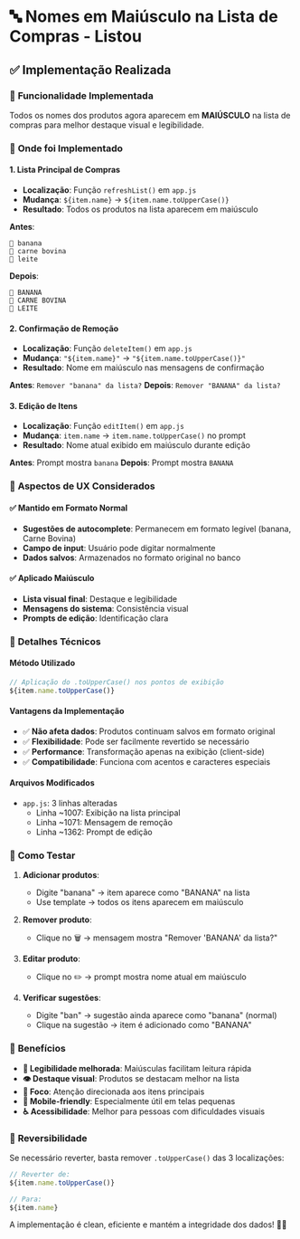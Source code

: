 # 🔤 Nomes em Maiúsculo na Lista de Compras - Listou

## ✅ Implementação Realizada

### 🎯 **Funcionalidade Implementada**
Todos os nomes dos produtos agora aparecem em **MAIÚSCULO** na lista de compras para melhor destaque visual e legibilidade.

### 📍 **Onde foi Implementado**

#### 1. **Lista Principal de Compras**
- **Localização**: Função `refreshList()` em `app.js`
- **Mudança**: `${item.name}` → `${item.name.toUpperCase()}`
- **Resultado**: Todos os produtos na lista aparecem em maiúsculo

**Antes**: 
```
🍌 banana
🥩 carne bovina
🥛 leite
```

**Depois**:
```
🍌 BANANA
🥩 CARNE BOVINA
🥛 LEITE
```

#### 2. **Confirmação de Remoção**
- **Localização**: Função `deleteItem()` em `app.js`
- **Mudança**: `"${item.name}"` → `"${item.name.toUpperCase()}"`
- **Resultado**: Nome em maiúsculo nas mensagens de confirmação

**Antes**: `Remover "banana" da lista?`
**Depois**: `Remover "BANANA" da lista?`

#### 3. **Edição de Itens**
- **Localização**: Função `editItem()` em `app.js`
- **Mudança**: `item.name` → `item.name.toUpperCase()` no prompt
- **Resultado**: Nome atual exibido em maiúsculo durante edição

**Antes**: Prompt mostra `banana`
**Depois**: Prompt mostra `BANANA`

### 🎨 **Aspectos de UX Considerados**

#### ✅ **Mantido em Formato Normal**
- **Sugestões de autocomplete**: Permanecem em formato legível (banana, Carne Bovina)
- **Campo de input**: Usuário pode digitar normalmente
- **Dados salvos**: Armazenados no formato original no banco

#### ✅ **Aplicado Maiúsculo**
- **Lista visual final**: Destaque e legibilidade
- **Mensagens do sistema**: Consistência visual
- **Prompts de edição**: Identificação clara

### 🔧 **Detalhes Técnicos**

#### **Método Utilizado**
```javascript
// Aplicação do .toUpperCase() nos pontos de exibição
${item.name.toUpperCase()}
```

#### **Vantagens da Implementação**
- ✅ **Não afeta dados**: Produtos continuam salvos em formato original
- ✅ **Flexibilidade**: Pode ser facilmente revertido se necessário
- ✅ **Performance**: Transformação apenas na exibição (client-side)
- ✅ **Compatibilidade**: Funciona com acentos e caracteres especiais

#### **Arquivos Modificados**
- `app.js`: 3 linhas alteradas
  - Linha ~1007: Exibição na lista principal
  - Linha ~1071: Mensagem de remoção
  - Linha ~1362: Prompt de edição

### 🧪 **Como Testar**

1. **Adicionar produtos**:
   - Digite "banana" → item aparece como "BANANA" na lista
   - Use template → todos os itens aparecem em maiúsculo

2. **Remover produto**:
   - Clique no 🗑️ → mensagem mostra "Remover 'BANANA' da lista?"

3. **Editar produto**:
   - Clique no ✏️ → prompt mostra nome atual em maiúsculo

4. **Verificar sugestões**:
   - Digite "ban" → sugestão ainda aparece como "banana" (normal)
   - Clique na sugestão → item é adicionado como "BANANA"

### 🎉 **Benefícios**

- **📖 Legibilidade melhorada**: Maiúsculas facilitam leitura rápida
- **👁️ Destaque visual**: Produtos se destacam melhor na lista
- **🎯 Foco**: Atenção direcionada aos itens principais
- **📱 Mobile-friendly**: Especialmente útil em telas pequenas
- **♿ Acessibilidade**: Melhor para pessoas com dificuldades visuais

### 🔄 **Reversibilidade**

Se necessário reverter, basta remover `.toUpperCase()` das 3 localizações:
```javascript
// Reverter de:
${item.name.toUpperCase()}

// Para:
${item.name}
```

A implementação é clean, eficiente e mantém a integridade dos dados! 🎯✨

